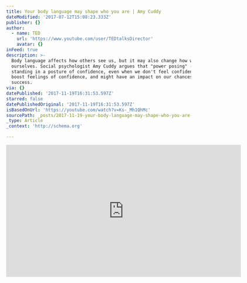 ```yaml
---
title: Your body language may shape who you are | Amy Cuddy
dateModified: '2017-07-12T15:08:23.333Z'
publisher: {}
author:
  - name: TED
    url: 'https://www.youtube.com/user/TEDtalksDirector'
    avatar: {}
inFeed: true
description: >-
  Body language affects how others see us, but it may also change how we see
  ourselves. Social psychologist Amy Cuddy argues that "power posing" --
  standing in a posture of confidence, even when we don't feel confident -- can
  boost feelings of confidence, and might have an impact on our chances for
  success.
via: {}
datePublished: '2017-11-19T16:31:53.597Z'
starred: false
datePublishedOriginal: '2017-11-19T16:31:53.597Z'
isBasedOnUrl: 'https://youtube.com/watch?v=Ks-_Mh1QhMc'
sourcePath: _posts/2017-11-19-your-body-language-may-shape-who-you-are-or-amy-cuddy.md
_type: Article
_context: 'http://schema.org'

---
```

<iframe src="https://cdn.embedly.com/widgets/media.html?src=https%3A%2F%2Fwww.youtube.com%2Fembed%2FKs-_Mh1QhMc%3Ffeature%3Doembed&amp;url=http%3A%2F%2Fwww.youtube.com%2Fwatch%3Fv%3DKs-_Mh1QhMc&amp;image=https%3A%2F%2Fi.ytimg.com%2Fvi%2FKs-_Mh1QhMc%2Fhqdefault.jpg&amp;key=a715cf41cc93453ca338d350cd26f87b&amp;type=text%2Fhtml&amp;schema=youtube" width="640" height="360" scrolling="no" frameborder="0" allowfullscreen="" style=""></iframe>